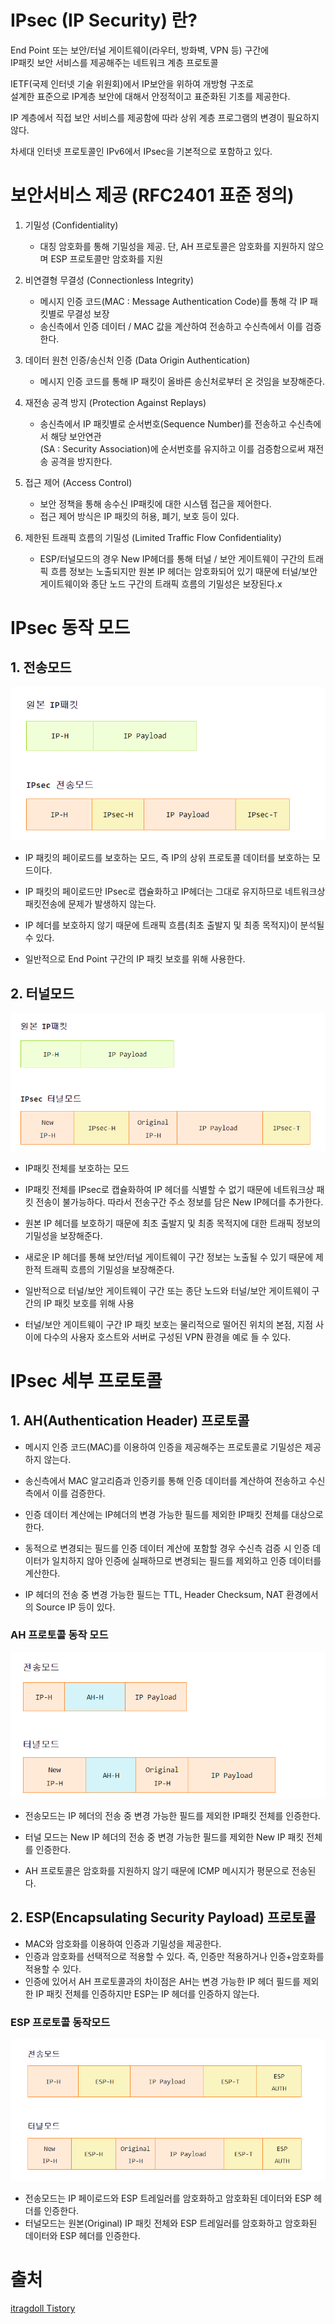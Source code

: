 # IPsec (IP Security) 란?
End Point 또는 보안/터널 게이트웨이(라우터, 방화벽, VPN 등) 구간에  
IP패킷 보안 서비스를 제공해주는 네트워크 계층 프로토콜 

IETF(국제 인터넷 기술 위원회)에서 IP보안을 위하여 개방형 구조로  
설계한 표준으로 IP계층 보안에 대해서 안정적이고 표준화된 기초를 제공한다.

IP 계층에서 직접 보안 서비스를 제공함에 따라 상위 계층 프로그램의 변경이 필요하지 않다.

차세대 인터넷 프로토콜인 IPv6에서 IPsec을 기본적으로 포함하고 있다.


# 보안서비스 제공 (RFC2401 표준 정의)
1. 기밀성 (Confidentiality)
    - 대칭 암호화를 통해 기밀성을 제공. 단, AH 프로토콜은 암호화를 지원하지 않으며 ESP 프로토콜만 암호화를 지원



2. 비연결형 무결성 (Connectionless Integrity)
    - 메시지 인증 코드(MAC : Message Authentication Code)를 통해 각 IP 패킷별로 무결성 보장
    - 송신측에서 인증 데이터 / MAC 값을 계산하여 전송하고 수신측에서 이를 검증한다.



3. 데이터 원천 인증/송신처 인증 (Data Origin Authentication)
    - 메시지 인증 코드를 통해 IP 패킷이 올바른 송신처로부터 온 것임을 보장해준다.



4. 재전송 공격 방지 (Protection Against Replays)
    - 송신측에서 IP 패킷별로 순서번호(Sequence Number)를 전송하고 수신측에서 해당 보안연관  
      (SA : Security Association)에 순서번호를 유지하고 이를 검증함으로써 재전송 공격을 방지한다.

5. 접근 제어 (Access Control)

    - 보안 정책을 통해 송수신 IP패킷에 대한 시스템 접근을 제어한다.
    - 접근 제어 방식은 IP 패킷의 허용, 폐기, 보호 등이 있다.



6. 제한된 트래픽 흐름의 기밀성 (Limited Traffic Flow Confidentiality)

    - ESP/터널모드의 경우 New IP헤더를 통해 터널 / 보안 게이트웨이 구간의 트래픽 흐름 정보는 노출되지만 원본 IP 헤더는 암호화되어 있기 때문에 터널/보안 게이트웨이와 종단 노드 구간의 트래픽 흐름의 기밀성은 보장된다.x



# IPsec 동작 모드

## 1. 전송모드
![ipsec](./ipsec.png)

- IP 패킷의 페이로드를 보호하는 모드, 즉 IP의 상위 프로토콜 데이터를 보호하는 모드이다.

- IP 패킷의 페이로드만 IPsec로 캡슐화하고 IP헤더는 그대로 유지하므로 네트워크상 패킷전송에 문제가 발생하지 않는다.

- IP 헤더를 보호하지 않기 때문에 트래픽 흐름(최초 출발지 및 최종 목적지)이 분석될 수 있다.

- 일반적으로 End Point 구간의 IP 패킷 보호를 위해 사용한다.



## 2. 터널모드

![tunnel](./tunnel.png)

- IP패킷 전체를 보호하는 모드

- IP패킷 전체를 IPsec로 캡슐화하여 IP 헤더를 식별할 수 없기 때문에 네트워크상 패킷 전송이 불가능하다. 따라서 전송구간 주소 정보를 담은 New IP헤더를 추가한다.

- 원본 IP 헤더를 보호하기 때문에 최초 출발지 및 최종 목적지에 대한 트래픽 정보의 기밀성을 보장해준다.

- 새로운 IP 헤더를 통해 보안/터널 게이트웨이 구간 정보는 노출될 수 있기 때문에 제한적 트래픽 흐름의 기밀성을 보장해준다.

- 일반적으로 터널/보안 게이트웨이 구간 또는 종단 노드와 터널/보안 게이트웨이 구간의 IP 패킷 보호를 위해 사용

- 터널/보안 게이트웨이 구간 IP 패킷 보호는 물리적으로 떨어진 위치의 본점, 지점 사이에 다수의 사용자 호스트와 서버로 구성된 VPN 환경을 예로 들 수 있다.



# IPsec 세부 프로토콜
## 1. AH(Authentication Header) 프로토콜

- 메시지 인증 코드(MAC)를 이용하여 인증을 제공해주는 프로토콜로 기밀성은 제공하지 않는다.

- 송신측에서 MAC 알고리즘과 인증키를 통해 인증 데이터를 계산하여 전송하고 수신측에서 이를 검증한다.

- 인증 데이터 계산에는 IP헤더의 변경 가능한 필드를 제외한 IP패킷 전체를 대상으로 한다.

- 동적으로 변경되는 필드를 인증 데이터 계산에 포함할 경우 수신측 검증 시 인증 데이터가 일치하지 않아 인증에 실패하므로 변경되는 필드를 제외하고 인증 데이터를 계산한다.

- IP 헤더의 전송 중 변경 가능한 필드는 TTL, Header Checksum, NAT 환경에서의 Source IP 등이 있다.



### AH 프로토콜 동작 모드
![ah](./ah.png)

- 전송모드는 IP 헤더의 전송 중 변경 가능한 필드를 제외한 IP패킷 전체를 인증한다.

- 터널 모드는 New IP 헤더의 전송 중 변경 가능한 필드를 제외한 New IP 패킷 전체를 인증한다. 

- AH 프로토콜은 암호화를 지원하지 않기 때문에 ICMP 메시지가 평문으로 전송된다.



## 2. ESP(Encapsulating Security Payload) 프로토콜
- MAC와 암호화를 이용하여 인증과 기밀성을 제공한다.
- 인증과 암호화를 선택적으로 적용할 수 있다. 즉, 인증만 적용하거나 인증+암호화를 적용할 수 있다.
- 인증에 있어서 AH 프로토콜과의 차이점은 AH는 변경 가능한 IP 헤더 필드를 제외한 IP 패킷 전체를 인증하지만 ESP는 IP 헤더를 인증하지 않는다.


### ESP 프로토콜 동작모드
![ah](./esp.png)


- 전송모드는 IP 페이로드와 ESP 트레일러를 암호화하고 암호화된 데이터와 ESP 헤더를 인증한다.
- 터널모드는 원본(Original) IP 패킷 전체와 ESP 트레일러를 암호화하고 암호화된 데이터와 ESP 헤더를 인증한다.

 # 출처
 [itragdoll Tistory](https://itragdoll.tistory.com/m/52)
